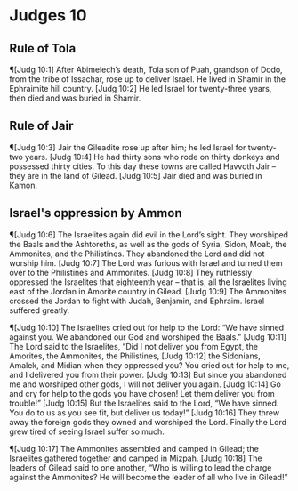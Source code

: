 # Judges 10

## Rule of Tola
¶[Judg 10:1] After Abimelech’s death, Tola son of Puah, grandson of Dodo, from the tribe of Issachar, rose up to deliver Israel. He lived in Shamir in the Ephraimite hill country.
[Judg 10:2] He led Israel for twenty-three years, then died and was buried in Shamir.

## Rule of Jair
¶[Judg 10:3] Jair the Gileadite rose up after him; he led Israel for twenty-two years.
[Judg 10:4] He had thirty sons who rode on thirty donkeys and possessed thirty cities. To this day these towns are called Havvoth Jair – they are in the land of Gilead.
[Judg 10:5] Jair died and was buried in Kamon.

## Israel's oppression by Ammon
¶[Judg 10:6] The Israelites again did evil in the Lord’s sight. They worshiped the Baals and the Ashtoreths, as well as the gods of Syria, Sidon, Moab, the Ammonites, and the Philistines. They abandoned the Lord and did not worship him.
[Judg 10:7] The Lord was furious with Israel and turned them over to the Philistines and Ammonites.
[Judg 10:8] They ruthlessly oppressed the Israelites that eighteenth year – that is, all the Israelites living east of the Jordan in Amorite country in Gilead.
[Judg 10:9] The Ammonites crossed the Jordan to fight with Judah, Benjamin, and Ephraim. Israel suffered greatly.

¶[Judg 10:10] The Israelites cried out for help to the Lord: “We have sinned against you. We abandoned our God and worshiped the Baals.”
[Judg 10:11] The Lord said to the Israelites, “Did I not deliver you from Egypt, the Amorites, the Ammonites, the Philistines,
[Judg 10:12] the Sidonians, Amalek, and Midian when they oppressed you? You cried out for help to me, and I delivered you from their power.
[Judg 10:13] But since you abandoned me and worshiped other gods, I will not deliver you again.
[Judg 10:14] Go and cry for help to the gods you have chosen! Let them deliver you from trouble!”
[Judg 10:15] But the Israelites said to the Lord, “We have sinned. You do to us as you see fit, but deliver us today!”
[Judg 10:16] They threw away the foreign gods they owned and worshiped the Lord. Finally the Lord grew tired of seeing Israel suffer so much.

¶[Judg 10:17] The Ammonites assembled and camped in Gilead; the Israelites gathered together and camped in Mizpah.
[Judg 10:18] The leaders of Gilead said to one another, “Who is willing to lead the charge against the Ammonites? He will become the leader of all who live in Gilead!”
